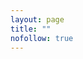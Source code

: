 ```yaml
---
layout: page
title: ""
nofollow: true
---
```


<script async type="module" src="/assets/api.js"></script>

<style>
#result.success { color: green; }
#result.fail { color: red; }
</style>

<span id="result"></span>

<script>

(async () => {

    const resultSpan = document.getElementById("result");

    try {

        const urlParams = new URLSearchParams(window.location.search);
        const subToken = urlParams.get('subToken');

        if (!subToken) throw "No subscription token provided";

        const api = await import("/assets/api.js");

        await api.call('/api/mailinglist/finalize', {
            body: { subToken },
        });

        resultSpan.className = "success";
        resultSpan.innerHTML = "Your email subscription has been finalized! Please go on about your day.";

    } catch (e) {
        resultSpan.className = "fail";
        resultSpan.innerHTML = e;
    }

})();

</script>
